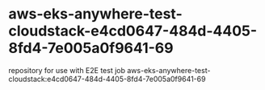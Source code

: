 # aws-eks-anywhere-test-cloudstack-e4cd0647-484d-4405-8fd4-7e005a0f9641-69
repository for use with E2E test job aws-eks-anywhere-test-cloudstack:e4cd0647-484d-4405-8fd4-7e005a0f9641-69
